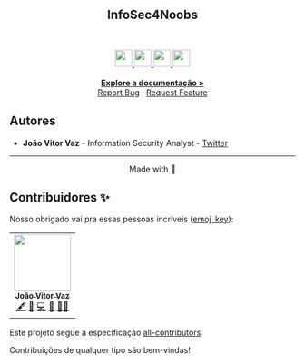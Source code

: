 <!-- Title -->

<p align="center">
  <h2 align="center">InfoSec4Noobs</h2>  
  <br />
  <p align="center">
    <a  href="https://github.com/jvklj/infosec4noobs/tree/main/portuguese">
    <img src="https://hatscripts.github.io/circle-flags/flags/br.svg" width="30">
    </a>
    <a  href="https://github.com/jvklj/infosec4noobs/tree/main/english">
    <img src="https://hatscripts.github.io/circle-flags/flags/us.svg" width="30">
    </a>
    <a  href="https://github.com/jvklj/infosec4noobs/tree/main/french">
    <img src="https://hatscripts.github.io/circle-flags/flags/fr.svg" width="30">
    </a>
    <a  href="https://github.com/jvklj/infosec4noobs/tree/main/german">
    <img src="https://hatscripts.github.io/circle-flags/flags/de.svg" width="30">
    </a>
    <br />
    <br />
    <a href="#ROADMAP"><strong>Explore a documentação »</strong></a>
    <br />
    <a href="link-para-abrir-issue">Report Bug</a>
    ·
    <a href="link-para-abrir-issue">Request Feature</a>
  </p>
</p>
    
<!-- CONTRIBUTING -->


## Autores

- **João Vitor Vaz** - Information Security Analyst - [Twitter](https://twitter.com/jvklj)

---

<p align="center">Made with 💜</p>

## Contribuidores ✨

Nosso obrigado vai pra essas pessoas incríveis ([emoji key](https://allcontributors.org/docs/en/emoji-key)):

<!-- ALL-CONTRIBUTORS-LIST:START - Do not remove or modify this section -->
<!-- prettier-ignore-start -->
<!-- markdownlint-disable -->

<table>
  <tr>
     <td align="center"><a href="https://github.com/jvklj"><img src="https://avatars.githubusercontent.com/u/57420463?s=400&v=4" width="100px;" alt=""/><br /><sub><b>João Vitor Vaz</b></sub></a><br />
     <a href="#content-jvklj" title="Content">🖋</a> 
     <a href="https://github.com/jvklj/InfoSec4Noobs/commits?author=jvklj" title="Documentation">📖</a> 
     <a href="https://github.com/jvklj/InfoSec4Noobs/commits?author=jvklj" title="Code">💻</a> <a href="#maintenance-jvklj" title="Maintenance">🚧</a> 
     <a href="#mentoring-jvklj" title="Mentoring">🧑‍🏫</a>
     </td>

  </tr>
</table>


<!-- markdownlint-enable -->
<!-- prettier-ignore-end -->

<!-- ALL-CONTRIBUTORS-LIST:END -->

Este projeto segue a especificação [all-contributors](https://github.com/all-contributors/all-contributors).
<p>Contribuições de qualquer tipo são bem-vindas!</p>